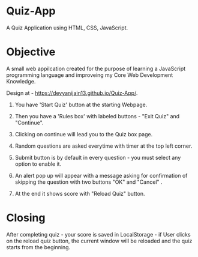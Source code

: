 # Quiz-App 
A Quiz Application using HTML, CSS, JavaScript. 

# Objective 
A small web appilcation created for the purpose of learning a JavaScript programming language and improveing my Core Web Development Knowledge.

Design at - https://devyanijain13.github.io/Quiz-App/.

1) You have 'Start Quiz' button at the starting Webpage.

2) Then you have a 'Rules box' with labeled buttons - "Exit Quiz" and "Continue".

3) Clicking on continue will lead you to the Quiz box page.

4) Random questions are asked everytime with timer at the top left corner.

5) Submit button is by default in every question - you must select any option to enable it.

6) An alert pop up will appear with a message asking for confirmation of skipping the question with two buttons "OK" and "Cancel" .

7) At the end it shows score with "Reload Quiz" button. 

# Closing 
After completing quiz - your score is saved in LocalStorage - if User clicks on the reload quiz button, the current window will be reloaded and the quiz starts from the beginning.

